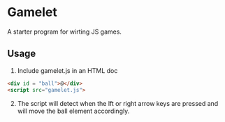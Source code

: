 # Gamelet

A starter program for wirting JS games.

## Usage

1. Include gamelet.js in an HTML doc

``` html
<div id = "ball">@</div>
<script src="gamelet.js">
```
2. The script will detect when the lft or right arrow keys are pressed and will move the ball element accordingly.